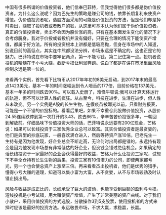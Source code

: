﻿---
categories: [投资之路]
tags: [投资之路, 风险]
---
中国有很多所谓的价值投资者，他们信奉巴菲特，但我觉得他们很多都是伪价值投资者。为什么这么说呢？因为巴先生的策略是赚公司的钱，依靠长期复利来使资产增值。伪价值投资者呢，选股方面采用的可能是价值投资的方法，但是他们却是择时卖出，赚取了投机者或者散户的钱，从这里可基本认为他们属于伪价值投资者。真正的价值投资者，卖出不会因为股价涨的高，只有在基本面发生变化的情况下才会考虑脱身。我对于价投或者投机并没有偏好，只要在合理的情况下能使资产增值，都属于好方法。所有的投资根本上讲都是低吸高抛，但身在市场中的人知道，别说目前的高低点，其实连牛熊都没法分辨，市场永远是不确定的，这也正是它的魅力。巴菲特说在市场中要牢记两点，第一不能亏钱，第二记住第一点。投机者说投机的精髓在于小亏大赚，截断亏损让利润奔跑。说白了都是在讲在市场里面风险控制永远是第一位的。  
  
来看两个实例，首先看下比特币从2017年年初的8美元启动，到2017年末的最高点1423美元，基本一年的时间涨幅达到令人咂舌的177倍，目前价格在137美元，基本一年多的时间跌去90%。可以载入史册了，难怪牛顿说:我可以计算天体运行的轨道，但不可以计算人性的疯狂。从古至今，科技在进步，生活在进步，但人性从未改变。另一个实例是A股的长生生物，在假疫苗被曝光以前，只看财务报表，可能是一个不错的价投标的。看看后果吧，如果不幸重仓此股做价值投资，从股价24.55连续跌停到第一次打开的3.43，跌去86%，辛辛苦苦价投很多年，一朝回到解放前。仔细品味下价值投资大师的话，巴菲特说永远要有200亿现金，芒格说：如果可以长线投资于三家优秀企业总可以致富。其实价值投资者是最贪婪的，他们是典型的抄底玩家，一般喜欢满仓进入，然后等待资产涨10倍。巴老先生一生持有是因为他发现，好企业总会不断走高，无论何时出局都是错的。永远持有现金是因为他发现市场总有非常低估的好企业，但没钱会错过绝佳机会。如果确定的话长线投资于一家最好的企业会获得最好的收益，芒格为什么让投资三家呢，试想下不幸全仓持有长生生物的后果，投资三家有10倍潜力的公司，即使两家都亏光，另一个也会使总资产上涨至三倍。再来看看杰出投机者，他们是优秀的猎手，懂得小亏大赚的道理，知道可以集小富为大富，从不贪婪，从不与市场较劲及时认错止损出局。  

风险与收益是成正比的，长线承受了巨大的波动，也能享受到巨额的盈利与亏损。短线投机是小亏试错，用大赚使资产增值，产生了非常美丽的资产曲线。对于我们小散户，采用价值投资的方式选股，分散操作3到5支股票，使用投机者的方式来择时应该是最好的投资方法。永远敬畏市场，不求大赢，求稳赢，长赢。  